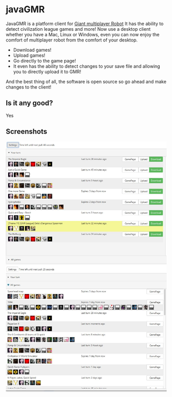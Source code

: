 # javaGMR # 
JavaGMR is a platform client for [Giant multiplayer Robot](http://multiplayerrobot.com/) It has the ability to detect civilization league games and more!
Now use a desktop client whether you have a Mac, Linux or Windows, even you can now enjoy the comfort of multiplayer robot from the comfort of your desktop.

- Download games!
- Upload games!
- Go directly to the game page!
- It even has the ability to detect changes to your save file and allowing you to directly upload it to GMR!

And the best thing of all, the software is open source so go ahead and make changes to the client!

## Is it any good? ##
 
Yes

## Screenshots ##

![Your turns](/images/yourturn.JPG)
![All games](/images/allgames.JPG)

